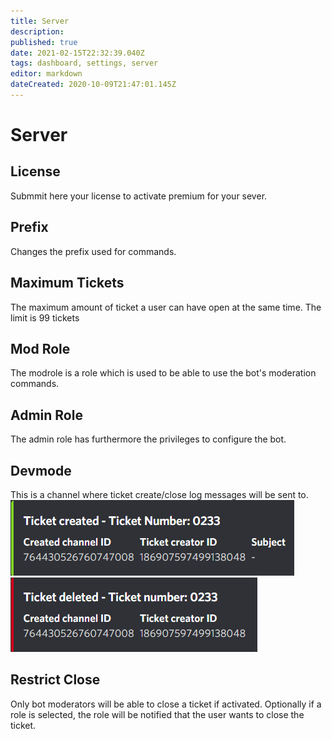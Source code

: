 ```yaml
---
title: Server
description: 
published: true
date: 2021-02-15T22:32:39.040Z
tags: dashboard, settings, server
editor: markdown
dateCreated: 2020-10-09T21:47:01.145Z
---
```


# Server
## License
Submmit here your license to activate premium for your sever.

## Prefix
Changes the prefix used for commands.

## Maximum Tickets
The maximum amount of ticket a user can have open at the same time.
The limit is 99 tickets

## Mod Role
The modrole is a role which is used to be able to use the bot's moderation commands.

## Admin Role
The admin role has furthermore the privileges to configure the bot.

## Devmode
This is a channel where ticket create/close log messages will be sent to.
![ticketcreate.png](/ticketcreate.png) ![ticketdelete.png](/ticketdelete.png)

## Restrict Close
Only bot moderators will be able to close a ticket if activated. Optionally if a role is selected, the role will be notified that the user wants to close the ticket.